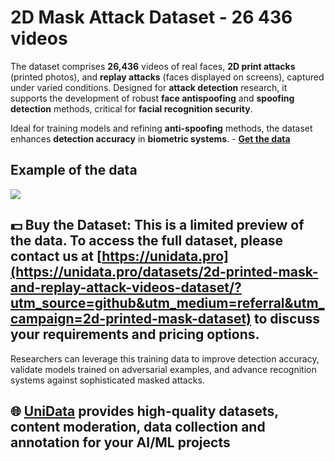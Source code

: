 # 2D Mask Attack Dataset - 26 436 videos
The dataset comprises **26,436** videos of real faces, **2D print attacks** (printed photos), and **replay attacks** (faces displayed on screens), captured under varied conditions. Designed for **attack detection** research, it supports the development of robust **face antispoofing** and **spoofing detection** methods, critical for **facial recognition security**.

Ideal for training models and refining **anti-spoofing** methods, the dataset enhances **detection accuracy** in **biometric systems**. - **[Get the data](https://unidata.pro/datasets/2d-printed-mask-and-replay-attack-videos-dataset/?utm_source=github&utm_medium=referral&utm_campaign=2d-printed-mask-dataset)**

## Example of the data 
![](https://www.googleapis.com/download/storage/v1/b/kaggle-user-content/o/inbox%2F27063537%2F9c0b06aa82909632bd83a7048ac513ae%2FFrame%2052%20(2).png?generation=1755454141939894&alt=media)

## 💵 Buy the Dataset: This is a limited preview of the data. To access the full dataset, please contact us at [https://unidata.pro](https://unidata.pro/datasets/2d-printed-mask-and-replay-attack-videos-dataset/?utm_source=github&utm_medium=referral&utm_campaign=2d-printed-mask-dataset) to discuss your requirements and pricing options.

Researchers can leverage this training data to improve detection accuracy, validate models trained on adversarial examples, and advance recognition systems against sophisticated masked attacks.

## 🌐 [UniData](https://unidata.pro/datasets/2d-printed-mask-and-replay-attack-videos-dataset/?utm_source=github&utm_medium=referral&utm_campaign=2d-printed-mask-dataset) provides high-quality datasets, content moderation, data collection and annotation for your AI/ML projects
